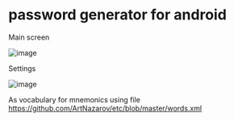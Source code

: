 password generator for android
==

Main screen

![image](https://drive.google.com/uc?export=view&id=17aDWbe9Kpx17azLxWNenwNdYnf81LgHi)


Settings

![image](https://drive.google.com/uc?export=view&id=17Y9JKpUkMTJvBz1nwDSi5hYtQsbOc5VO)

As vocabulary for mnemonics using file https://github.com/ArtNazarov/etc/blob/master/words.xml